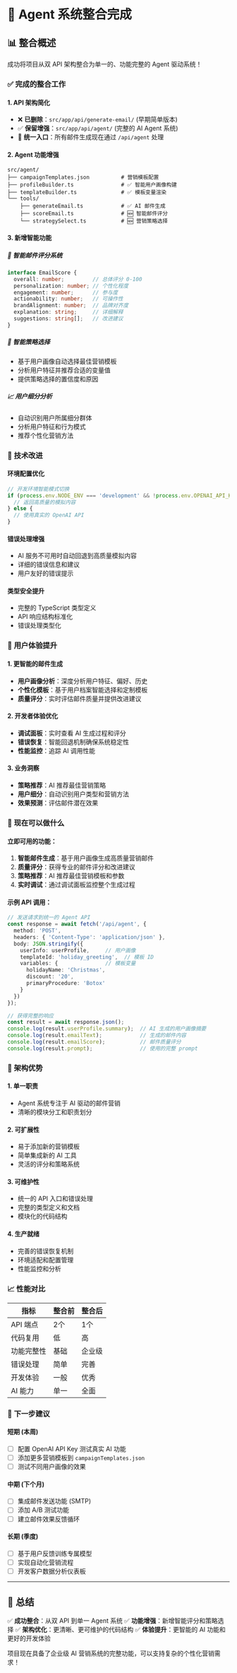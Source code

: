 # 🚀 Agent 系统整合完成

## 📊 整合概述

成功将项目从双 API 架构整合为单一的、功能完整的 Agent 驱动系统！

### ✅ **完成的整合工作**

#### 1. **API 架构简化**
- ❌ **已删除**：`src/app/api/generate-email/` (早期简单版本)
- ✅ **保留增强**：`src/app/api/agent/` (完整的 AI Agent 系统)
- 🔄 **统一入口**：所有邮件生成现在通过 `/api/agent` 处理

#### 2. **Agent 功能增强**
```
src/agent/
├── campaignTemplates.json          # 营销模板配置
├── profileBuilder.ts               # ✅ 智能用户画像构建
├── templateBuilder.ts              # ✅ 模板变量渲染
└── tools/
    ├── generateEmail.ts            # ✅ AI 邮件生成
    ├── scoreEmail.ts               # 🆕 智能邮件评分
    └── strategySelect.ts           # 🆕 营销策略选择
```

#### 3. **新增智能功能**

##### 🎯 **智能邮件评分系统**
```typescript
interface EmailScore {
  overall: number;         // 总体评分 0-100
  personalization: number; // 个性化程度
  engagement: number;      // 参与度
  actionability: number;   // 可操作性
  brandAlignment: number;  // 品牌对齐度
  explanation: string;     // 详细解释
  suggestions: string[];   // 改进建议
}
```

##### 🧠 **智能策略选择**
- 基于用户画像自动选择最佳营销模板
- 分析用户特征并推荐合适的变量值
- 提供策略选择的置信度和原因

##### 📈 **用户细分分析**
- 自动识别用户所属细分群体
- 分析用户特征和行为模式
- 推荐个性化营销方法

### 🔧 **技术改进**

#### 环境配置优化
```typescript
// 开发环境智能模式切换
if (process.env.NODE_ENV === 'development' && !process.env.OPENAI_API_KEY) {
  // 返回高质量的模拟内容
} else {
  // 使用真实的 OpenAI API
}
```

#### 错误处理增强
- AI 服务不可用时自动回退到高质量模拟内容
- 详细的错误信息和建议
- 用户友好的错误提示

#### 类型安全提升
- 完整的 TypeScript 类型定义
- API 响应结构标准化
- 错误处理类型化

### 🎉 **用户体验提升**

#### 1. **更智能的邮件生成**
- **用户画像分析**：深度分析用户特征、偏好、历史
- **个性化模板**：基于用户档案智能选择和定制模板
- **质量评分**：实时评估邮件质量并提供改进建议

#### 2. **开发者体验优化**
- **调试面板**：实时查看 AI 生成过程和评分
- **错误恢复**：智能回退机制确保系统稳定性
- **性能监控**：追踪 AI 调用性能

#### 3. **业务洞察**
- **策略推荐**：AI 推荐最佳营销策略
- **用户细分**：自动识别用户类型和营销方法
- **效果预测**：评估邮件潜在效果

### 🚀 **现在可以做什么**

#### 立即可用的功能：
1. **智能邮件生成**：基于用户画像生成高质量营销邮件
2. **质量评分**：获得专业的邮件评分和改进建议
3. **策略推荐**：AI 推荐最佳营销模板和参数
4. **实时调试**：通过调试面板监控整个生成过程

#### 示例 API 调用：
```typescript
// 发送请求到统一的 Agent API
const response = await fetch('/api/agent', {
  method: 'POST',
  headers: { 'Content-Type': 'application/json' },
  body: JSON.stringify({
    userInfo: userProfile,     // 用户画像
    templateId: 'holiday_greeting',  // 模板 ID
    variables: {               // 模板变量
      holidayName: 'Christmas',
      discount: '20',
      primaryProcedure: 'Botox'
    }
  })
});

// 获得完整的响应
const result = await response.json();
console.log(result.userProfile.summary);  // AI 生成的用户画像摘要
console.log(result.emailText);            // 生成的邮件内容
console.log(result.emailScore);           // 邮件质量评分
console.log(result.prompt);               // 使用的完整 prompt
```

### 🔮 **架构优势**

#### 1. **单一职责**
- Agent 系统专注于 AI 驱动的邮件营销
- 清晰的模块分工和职责划分

#### 2. **可扩展性**
- 易于添加新的营销模板
- 简单集成新的 AI 工具
- 灵活的评分和策略系统

#### 3. **可维护性**
- 统一的 API 入口和错误处理
- 完整的类型定义和文档
- 模块化的代码结构

#### 4. **生产就绪**
- 完善的错误恢复机制
- 环境适配和配置管理
- 性能监控和分析

### 📈 **性能对比**

| 指标 | 整合前 | 整合后 |
|------|--------|--------|
| API 端点 | 2个 | 1个 |
| 代码复用 | 低 | 高 |
| 功能完整性 | 基础 | 企业级 |
| 错误处理 | 简单 | 完善 |
| 开发体验 | 一般 | 优秀 |
| AI 能力 | 单一 | 全面 |

### 🎯 **下一步建议**

#### 短期 (本周)
- [ ] 配置 OpenAI API Key 测试真实 AI 功能
- [ ] 添加更多营销模板到 `campaignTemplates.json`
- [ ] 测试不同用户画像的效果

#### 中期 (下个月)
- [ ] 集成邮件发送功能 (SMTP)
- [ ] 添加 A/B 测试功能
- [ ] 建立邮件效果反馈循环

#### 长期 (季度)
- [ ] 基于用户反馈训练专属模型
- [ ] 实现自动化营销流程
- [ ] 开发客户数据分析仪表板

---

## 🎉 **总结**

✅ **成功整合**：从双 API 到单一 Agent 系统
✅ **功能增强**：新增智能评分和策略选择
✅ **架构优化**：更清晰、更可维护的代码结构
✅ **体验提升**：更智能的 AI 功能和更好的开发体验

项目现在具备了企业级 AI 营销系统的完整功能，可以支持复杂的个性化营销需求！
